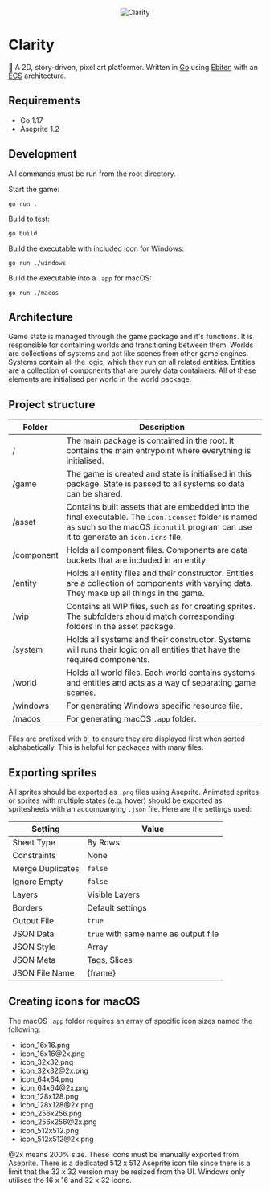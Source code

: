 <p align="center">
    <img alt="Clarity" src="https://raw.githubusercontent.com/leviceccato/clarity/main/asset/sprite/banner.png">
</p>

# Clarity

🌿 A 2D, story-driven, pixel art platformer. Written in [Go](https://golang.org) using [Ebiten](https://ebiten.org) with an [ECS](https://en.wikipedia.org/wiki/Entity_component_system) architecture.

## Requirements

- Go 1.17
- Aseprite 1.2

## Development

All commands must be run from the root directory.

Start the game:
```
go run .
```

Build to test:
```
go build
```

Build the executable with included icon for Windows:
```
go run ./windows
```

Build the executable into a `.app` for macOS:
```
go run ./macos
```

## Architecture

Game state is managed through the game package and it's functions. It is responsible for containing worlds and transitioning between them. Worlds are collections of systems and act like scenes from other game engines. Systems contain all the logic, which they run on all related entities. Entities are a collection of components that are purely data containers. All of these elements are initialised per world in the world package.

## Project structure

Folder | Description
--- | ---
/ | The main package is contained in the root. It contains the main entrypoint where everything is initialised.
/game | The game is created and state is initialised in this package. State is passed to all systems so data can be shared.
/asset | Contains built assets that are embedded into the final executable. The `icon.iconset` folder is named as such so the macOS `iconutil` program can use it to generate an `icon.icns` file.
/component | Holds all component files. Components are data buckets that are included in an entity.
/entity | Holds all entity files and their constructor. Entities are a collection of components with varying data. They make up all things in the game.
/wip | Contains all WIP files, such as for creating sprites. The subfolders should match corresponding folders in the asset package.
/system | Holds all systems and their constructor. Systems will runs their logic on all entities that have the required components.
/world | Holds all world files. Each world contains systems and entities and acts as a way of separating game scenes.
/windows | For generating Windows specific resource file.
/macos | For generating macOS `.app` folder.

Files are prefixed with `0_` to ensure they are displayed first when sorted alphabetically. This is helpful for packages with many files.

## Exporting sprites

All sprites should be exported as `.png` files using Aseprite. Animated sprites or sprites with multiple states (e.g. hover) should be exported as spritesheets with an accompanying `.json` file. Here are the settings used:

Setting | Value
--- | ---
Sheet Type | By Rows
Constraints | None
Merge Duplicates | `false`
Ignore Empty | `false`
Layers | Visible Layers
Borders | Default settings
Output File | `true`
JSON Data | `true` with same name as output file
JSON Style | Array
JSON Meta | Tags, Slices
JSON File Name | {frame}

## Creating icons for macOS

The macOS `.app` folder requires an array of specific icon sizes named the following:

- icon_16x16.png
- icon_16x16<span>@</span>2x.png
- icon_32x32.png
- icon_32x32<span>@</span>2x.png
- icon_64x64.png
- icon_64x64<span>@</span>2x.png
- icon_128x128.png
- icon_128x128<span>@</span>2x.png
- icon_256x256.png
- icon_256x256<span>@</span>2x.png
- icon_512x512.png
- icon_512x512<span>@</span>2x.png

@2x means 200% size. These icons must be manually exported from Aseprite. There is a dedicated 512 x 512 Aseprite icon file since there is a limit that the 32 x 32 version may be resized from the UI. Windows only utilises the 16 x 16 and 32 x 32 icons.
